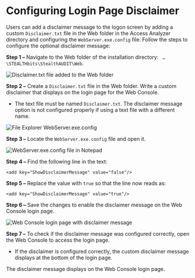 # Configuring Login Page Disclaimer

Users can add a disclaimer message to the logon screen by adding a custom `Disclaimer.txt` file in
the Web folder in the Access Analyzer directory and configuring the `WebServer.exe.config` file.
Follow the steps to configure the optional disclaimer message:

**Step 1 –** Navigate to the Web folder of the installation directory:
` …\STEALTHbits\StealthAUDIT\Web`.

![Disclaimer.txt file added to the Web folder](/img/product_docs/accessanalyzer/12.0/install/application/reports/disclaimertxt.webp)

**Step 2 –** Create a `Disclaimer.txt` file in the Web folder. Write a custom disclaimer that
displays on the login page for the Web Console.

- The text file must be named `Disclaimer.txt`. The disclaimer message option is not configured
  properly if using a text file with a different name.

![File Explorer WebServer.exe.config](/img/product_docs/accessanalyzer/12.0/install/application/reports/webserverexeconfigfile.webp)

**Step 3 –** Locate the `WebServer.exe.config` file and open it.

![WebServer.exe.config file in Notepad](/img/product_docs/accessanalyzer/12.0/install/application/reports/webserverexeconfigdisclaimer.webp)

**Step 4 –** Find the following line in the text:

```
<add key="ShowDisclaimerMessage" value="false"/>
```

**Step 5 –** Replace the value with `true` so that the line now reads as:

```
<add key="ShowDisclaimerMessage" value="true"/>
```

**Step 6 –** Save the changes to enable the disclaimer message on the Web Console login page.

![Web Console login page with disclaimer message](/img/product_docs/accessanalyzer/12.0/install/application/reports/webconsolelogindisclaimer.webp)

**Step 7 –** To check if the disclaimer message was configured correctly, open the Web Console to
access the login page.

- If the disclaimer is configured correctly, the custom disclaimer message displays at the bottom of
  the login page.

The disclaimer message displays on the Web Console login page.
